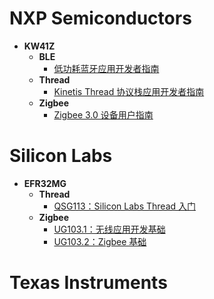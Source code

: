 # **NXP Semiconductors**

* **KW41Z**
    * **BLE**
        * [低功耗蓝牙应用开发者指南](./NXP/KW41Z/BLE/BLE%20Application%20Developer's%20Guide.md)
    * **Thread**
        * [Kinetis Thread 协议栈应用开发者指南](./NXP/KW41Z/Thread/Kinetis%20Thread%20Stack%20Application%20Developer's%20Guide.md)
    * **Zigbee**
        * [Zigbee 3.0 设备用户指南](./NXP/KW41Z/Zigbee/ZigBee%203.0%20Devices%20User%20Guide.md)


# **Silicon Labs**

* **EFR32MG**
    * **Thread**
        * [QSG113：Silicon Labs Thread 入门](./Silicon%20Labs/EFR32MG/Thread/Getting%20Started%20with%20Silicon%20Labs%20Thread.md)
    * **Zigbee**
        * [UG103.1：无线应用开发基础](./Silicon%20Labs/EFR32MG/Zigbee/Wireless%20Networking%20Application%20Development%20Fundamentals.md)
        * [UG103.2：Zigbee 基础](./Silicon%20Labs/EFR32MG/Zigbee/Zigbee%20Fundamentals.md)

# **Texas Instruments**
